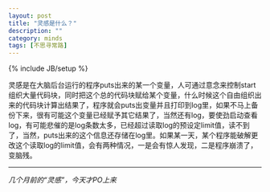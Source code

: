 ```yaml
---
layout: post
title: "灵感是什么？"
description: ""
category: minds 
tags: [不思寻常路]
---
```

{% include JB/setup %}

灵感是在大脑后台运行的程序puts出来的某一个变量，人可通过意念来控制start组织大量代码块，同时把这个总的代码块赋给某个变量，什么时候这个自由组织出来的代码块计算出结果了，程序就会puts出变量并且打印到log里，如果不马上备份下来，很有可能这个变量已经赋予其它结果了，当然还有log，要使劲启动查看log，有可能悲催的是log条数太多，已经超过读取log的预设定limit值，读不到了，当然，puts出来的这个信息还存储在log里。如果某一天，某个程序能破解更改这个读取log的limit值，会有两种情况，一是会有惊人发现，二是程序崩溃了，变脑残。

***
*几个月前的“灵感”，今天才PO上来*
